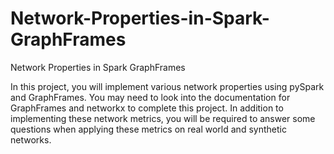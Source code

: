 # Network-Properties-in-Spark-GraphFrames
Network Properties in Spark GraphFrames

In this project, you will implement various network properties using pySpark and GraphFrames. You may need to look into the documentation for GraphFrames and networkx to complete this project. In addition to implementing these network metrics, you will be required to answer some questions when applying these metrics on real world and synthetic networks.
